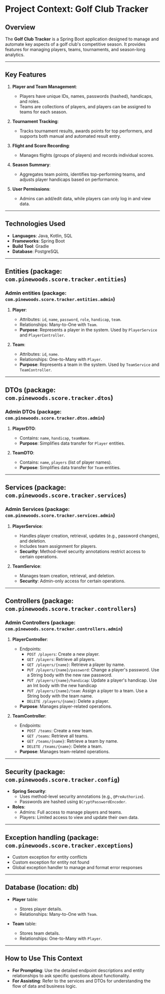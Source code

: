 # Project Context: Golf Club Tracker

## Overview
The **Golf Club Tracker** is a Spring Boot application designed to manage and automate key aspects of a golf club's competitive season. It provides features for managing players, teams, tournaments, and season-long analytics.

---

## Key Features
1. **Player and Team Management**:
   - Players have unique IDs, names, passwords (hashed), handicaps, and roles.
   - Teams are collections of players, and players can be assigned to teams for each season.

2. **Tournament Tracking**:
   - Tracks tournament results, awards points for top performers, and supports both manual and automated result entry.

3. **Flight and Score Recording**:
   - Manages flights (groups of players) and records individual scores.

4. **Season Summary**:
   - Aggregates team points, identifies top-performing teams, and adjusts player handicaps based on performance.

5. **User Permissions**:
   - Admins can add/edit data, while players can only log in and view data.

---

## Technologies Used
- **Languages**: Java, Kotlin, SQL
- **Frameworks**: Spring Boot
- **Build Tool**: Gradle
- **Database**: PostgreSQL

---

## Entities (package: `com.pinewoods.score.tracker.entities`)
### Admin entities (package: `com.pinewoods.score.tracker.entities.admin`)
1. **Player**:
   - Attributes: `id`, `name`, `password`, `role`, `handicap`, `team`.
   - Relationships: Many-to-One with `Team`.
   - **Purpose**: Represents a player in the system. Used by `PlayerService` and `PlayerController`.

2. **Team**:
   - Attributes: `id`, `name`.
   - Relationships: One-to-Many with `Player`.
   - **Purpose**: Represents a team in the system. Used by `TeamService` and `TeamController`.

---

## DTOs (package: `com.pinewoods.score.tracker.dtos`)
### Admin DTOs (package: `com.pinewoods.score.tracker.dtos.admin`)
1. **PlayerDTO**:
   - Contains: `name`, `handicap`, `teamName`.
   - **Purpose**: Simplifies data transfer for `Player` entities.

2. **TeamDTO**:
   - Contains: `name`, `players` (list of player names).
   - **Purpose**: Simplifies data transfer for `Team` entities.

---

## Services (package: `com.pinewoods.score.tracker.services`)
### Admin Services (package: `com.pinewoods.score.tracker.services.admin`)
1. **PlayerService**:
   - Handles player creation, retrieval, updates (e.g., password changes), and deletion.
   - Includes team assignment for players.
   - **Security**: Method-level security annotations restrict access to certain operations.

2. **TeamService**:
   - Manages team creation, retrieval, and deletion.
   - **Security**: Admin-only access for certain operations.

---

## Controllers (package: `com.pinewoods.score.tracker.controllers`)
### Admin Controllers (package: `com.pinewoods.score.tracker.controllers.admin`)
1. **PlayerController**:
   - Endpoints:
      - `POST /players`: Create a new player.
      - `GET /players`: Retrieve all players.
      - `GET /players/{name}`: Retrieve a player by name.
      - `PUT /players/{name}/password`: Change a player's password. Use a String body with the new raw password.
      - `PUT /players/{name}/handicap`: Update a player's handicap. Use an Int body with the new handicap
      - `PUT /players/{name}/team`: Assign a player to a team. Use a String body with the team name.
      - `DELETE /players/{name}`: Delete a player.
   - **Purpose**: Manages player-related operations.

2. **TeamController**:
   - Endpoints:
      - `POST /teams`: Create a new team.
      - `GET /teams`: Retrieve all teams.
      - `GET /teams/{name}`: Retrieve a team by name.
      - `DELETE /teams/{name}`: Delete a team.
   - **Purpose**: Manages team-related operations.

---

## Security (package: `com.pinewoods.score.tracker.config`)
- **Spring Security**:
   - Uses method-level security annotations (e.g., `@PreAuthorize`).
   - Passwords are hashed using `BCryptPasswordEncoder`.
- **Roles**:
   - Admins: Full access to manage players and teams.
   - Players: Limited access to view and update their own data.

---
## Exception handling (package: `com.pinewoods.score.tracker.exceptions`)
- Custom exception for entity conflicts
- Custom exception for entity not found
- Global exception handler to manage and format error responses

---

## Database (location: db)
- **Player** table:
   - Stores player details.
   - Relationships: Many-to-One with `Team`.

- **Team** table:
   - Stores team details.
   - Relationships: One-to-Many with `Player`.

---

## How to Use This Context
- **For Prompting**: Use the detailed endpoint descriptions and entity relationships to ask specific questions about functionality.
- **For Assisting**: Refer to the services and DTOs for understanding the flow of data and business logic.